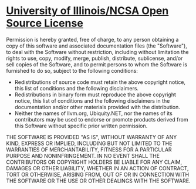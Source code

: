 # [University of Illinois/NCSA Open Source License](https://opensource.org/licenses/UoI-NCSA.php)

Permission is hereby granted, free of charge, to any person obtaining a copy of this software and associated documentation
files (the "Software"), to deal with the Software without restriction, including without limitation the rights to use, copy,
modify, merge, publish, distribute, sublicense, and/or sell copies of the Software, and to permit persons to whom the Software
is furnished to do so, subject to the following conditions:

* Redistributions of source code must retain the above copyright notice, this list of conditions and the following disclaimers.
* Redistributions in binary form must reproduce the above copyright notice, this list of conditions and the following disclaimers
in the documentation and/or other materials provided with the distribution.
* Neither the names of llvm.org, Ubiquity.NET, nor the names of its contributors may be used to endorse or promote products derived
from this Software without specific prior written permission. 

THE SOFTWARE IS PROVIDED "AS IS", WITHOUT WARRANTY OF ANY KIND, EXPRESS OR IMPLIED, INCLUDING BUT NOT LIMITED TO THE WARRANTIES
OF MERCHANTABILITY, FITNESS FOR A PARTICULAR PURPOSE AND NONINFRINGEMENT. IN NO EVENT SHALL THE CONTRIBUTORS OR COPYRIGHT HOLDERS
BE LIABLE FOR ANY CLAIM, DAMAGES OR OTHER LIABILITY, WHETHER IN AN ACTION OF CONTRACT, TORT OR OTHERWISE, ARISING FROM, OUT OF OR
IN CONNECTION WITH THE SOFTWARE OR THE USE OR OTHER DEALINGS WITH THE SOFTWARE. 
